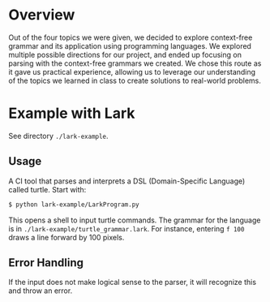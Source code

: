 # Overview

Out of the four topics we were given, we decided to explore context-free grammar and its application using programming languages. We explored multiple possible directions for our project, and ended up focusing on parsing with the context-free grammars we created. We chose this route as it gave us practical experience, allowing us to leverage our understanding of the topics we learned in class to create solutions to real-world problems. 

# Example with Lark

See directory `./lark-example`.

## Usage

A CI tool that parses and interprets a DSL (Domain-Specific Language) called turtle. Start with:

```bash
$ python lark-example/LarkProgram.py
```

This opens a shell to input turtle commands. The grammar for the language is in `./lark-example/turtle_grammar.lark`. For instance, entering `f 100` draws a line forward by 100 pixels.

## Error Handling

If the input does not make logical sense to the parser, it will recognize this and throw an error.
